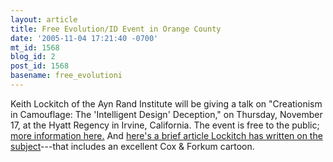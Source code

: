 ```yaml
---
layout: article
title: Free Evolution/ID Event in Orange County
date: '2005-11-04 17:21:40 -0700'
mt_id: 1568
blog_id: 2
post_id: 1568
basename: free_evolutioni
---
```

Keith Lockitch of the Ayn Rand Institute will be giving a talk on "Creationism in Camouflage: The 'Intelligent Design' Deception," on Thursday, November 17, at the Hyatt Regency in Irvine, California. The event is free to the public; <a href="http://www.aynrand.org/site/PageServer?pagename=events_ari_events&printer_friendly=1">more information here.</a> And <a href="http://www.capmag.com/article.asp?ID=4424">here's a brief article Lockitch has written on the subject</a>---that includes an excellent Cox & Forkum cartoon.
